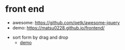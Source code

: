 # front end

* awesome: https://github.com/petk/awesome-jquery
* demo: https://matsu0228.github.io/frontend/

- sort form by drag and drop
  - <a href="https://matsu0228.github.io/frontend/sortable_form.html"> demo </a>